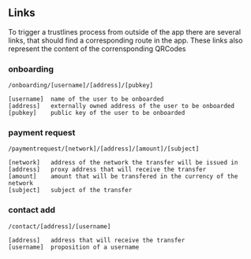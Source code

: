 ## Links

To trigger a trustlines process from outside of the app there are several links, that should find a corresponding route in the app. These links also represent the content of the corrensponding QRCodes

### onboarding

```
/onboarding/[username]/[address]/[pubkey]

[username]  name of the user to be onboarded
[address]   externally owned address of the user to be onboarded
[pubkey]    public key of the user to be onboarded
```

### payment request

```
/paymentrequest/[network]/[address]/[amount]/[subject]

[network]   address of the network the transfer will be issued in
[address]   proxy address that will receive the transfer
[amount]    amount that will be transfered in the currency of the network
[subject]   subject of the transfer
```

### contact add

```
/contact/[address]/[username]

[address]   address that will receive the transfer
[username]  proposition of a username
```
